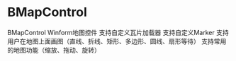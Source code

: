 # BMapControl
BMapControl Winform地图控件
支持自定义瓦片加载器
支持自定义Marker
支持用户在地图上面画图（直线、折线、矩形、多边形、圆线、扇形等待）
支持常用的地图功能（缩放、拖动、旋转）
